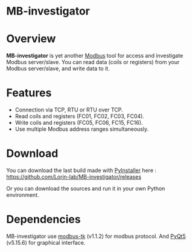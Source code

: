 MB-investigator
===================
# Overview
**MB-investigator** is yet another [Modbus](https://en.wikipedia.org/wiki/Modbus) tool for access and investigate Modbus server/slave.
You can read data (coils or registers) from your Modbus server/slave, and write data to it.

# Features
* Connection via TCP, RTU or RTU over TCP.
* Read coils and registers (FC01, FC02, FC03, FC04).
* Write coils and registers (FC05, FC06, FC15, FC16).
* Use multiple Modbus address ranges simultaneously.

# Download
You can download the last build made with [PyInstaller](https://pyinstaller.org/en/stable/) here : 
https://github.com/Lorin-lab/MB-investigator/releases

Or you can download the sources and run it in your own Python environment.

# Dependencies
MB-investigator use [modbus-tk](https://github.com/ljean/modbus-tk) (v1.1.2) for modbus protocol.
And [PyQt5](https://pypi.org/project/PyQt5/) (v5.15.6) for graphical interface. 